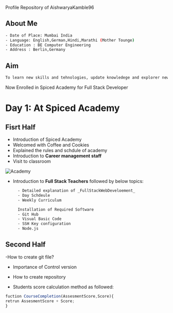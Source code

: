 Profile Repository of AishwaryaKamble96

## About Me
```bash
- Date of Place: Mumbai India
- Language: English,German,Hindi,Marathi (Mother Tounge)
- Education : BE Computer Engineering 
- Address : Berlin,Germany
```
## Aim
```bash
To learn new skills and tehnologies, update knowledege and explorer new opportunities
```
Now Enrolled in Spiced Academy for Full Stack Developer

# Day 1: At Spiced Academy

## Fisrt Half
- Introduction of Spiced Academy 
- Welcomed with Coffee and Cookies
- Explained the rules and schdule of academy
- Introduction to **Career management staff**
- Visit to classroom 

![Academy](https://user-images.githubusercontent.com/122265980/211329576-02d72a93-c10f-433f-aee6-ee7b1323f233.jpg)
  
- Introduction to **Full Stack Teachers** followed by below topics:
  ```bash
    - Detailed explanation of _FullStackWebDeveloement_
    - Day Schdeule 
    - Weekly Curriculum
  ```
  ```bash
    Installation of Required Software
    - Git Hub
    - Visual Basic Code
    - SSH Key configuration
    - Node.js

  ```
  
 ## Second Half
   -How to create git file?
   - Importance of Control version
   - How to create repository
  
  - Students score calculation method as followed:
  ```js
  fuction CourseCompletion(AssesmentScore,Score){
  retrun AssesmentScore + Score;
  }
  ```
